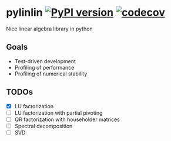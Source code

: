 # pylinlin [![PyPI version](https://badge.fury.io/py/pylinlin.svg)](https://badge.fury.io/py/pylinlin) [![codecov](https://codecov.io/gh/owenl131/pylinlin/branch/main/graph/badge.svg)](https://codecov.io/gh/owenl131/pylinlin)


Nice linear algebra library in python

## Goals

- Test-driven development
- Profiling of performance
- Profiling of numerical stability

## TODOs

- [x] LU factorization
- [ ] LU factorization with partial pivoting
- [ ] QR factorization with householder matrices
- [ ] Spectral decomposition
- [ ] SVD
